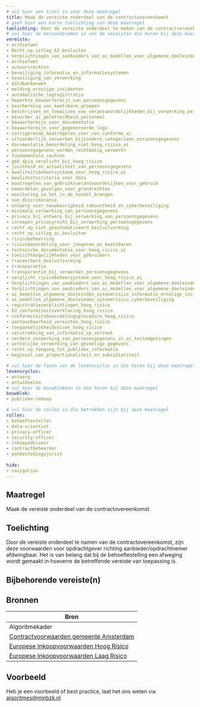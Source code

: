 ```yaml
---
# vul hier een titel in voor deze maatregel
title: Maak de vereiste onderdeel van de contractovereenkomst
# geef hier een korte toelichting van deze maatregel
toelichting: Door de vereiste onderdeel te maken van de contractvereenkomst, worden deze contractueel afdwingbaar. 
# vul hier de bestandsnamen in van de vereisten die horen bij deze maatregel
vereiste: 
- archiefwet
- Recht_op_uitleg_AI-besluiten
- Verplichtingen_van_aanbieders_van_ai_modellen_voor_algemene_doeleinden
- archiefwet
- auteursrechten
- beveiliging_informatie_en_informatiesystemen
- beveiliging_van_verwerking
- databankenwet
- melding_ernstige_incidenten
- automatische_logregistratie
- beperkte_bewaartermijn_van_persoonsgegevens
- bescherming_van_kwetsbare_groepen
- beschrijven_en_toewijzen_van_verantwoordelijkheden_bij_verwerking_persoonsgegevens
- bevorder_ai_geletterdheid_personeel
- bewaartermijn_voor_documentatie
- bewaartermijn_voor_gegenereerde_logs
- corrigerende_maatregelen_voor_non_conforme_ai
- uitzonderlijk_verwerken_bijzondere_categorieen_persoonsgegevens 
- documentatie_beoordeling_niet_hoog_risico_ai
- persoonsgegevens_worden_rechtmatig_verwerkt
- fundamentele_rechten
- geb_dpia_verplicht_bij_hoog_risico
- juistheid_en_actualiteit_van_persoonsgegevens
- kwaliteitsbeheersysteem_voor_hoog_risico_ai
- kwaliteitscriteria_voor_data
- maatregelen_van_gebruiksverantwoordelijken_voor_gebruik
- beoordelen_gevolgen_voor_grondrechten
- monitoring_na_het_in_de_handel_brengen
- non_discriminatie
- ontwerp_voor_nauwkeurigheid_robuustheid_en_cyberbeveiliging
- minimale_verwerking_van_persoonsgegevens
- privacy_bij_ontwerp_bij_verwerking_van_persoonsgegevens
- inroepen_privacyrecht_bij_verwerking_persoonsgegevens
- recht_op_niet_geautomatiseerd_besluitvorming
- recht_op_uitleg_ai_besluiten
- risicobeheersing
- risicobeoordeling_voor_jongeren_en_kwetsbaren
- technische_documentatie_voor_hoog_risico_ai
- toezichtmogelijkheden_voor_gebruikers
- traceerbare_besluitvorming
- transparantie
- transparantie_bij_verwerken_persoonsgegevens
- verplicht_risicobeheersysteem_voor_hoog_risico_ai
- Verplichtingen_van_aanbieders_van_ai_modellen_voor_algemene_doeleinden_
- Verplichtingen_van_aanbieders_van_ai_modellen_voor_algemene_doeleinden_met_systeemrisico
- ai_modellen_algemene_doeleinden_syteemrisico_informatie_ernstige_incidenten
- ai_modellen_algemene_doeleinden_syteemrisico_cyberbeveiliging
- registratieverplichtingen_hoog_risico
- EU_conformiteitsverklaring_hoog_risico
- conformiteitsbeoordelingsprocedure_hoog_risico
- aantoonbaarheid_vereisten_hoog_risico
- toegankelijkheidseisen_hoog_risico
- verstrekking_van_informatie_op_verzoek
- verdere_verwerking_van_persoonsgegevens_in_ai_testomgevingen
- wettelijke_verwerking_van_gevoelige_gegevens
- recht_op_toegang_tot_publieke_informatie
- beginsel_van_proportionaliteit_en_subsidiariteit

# vul hier de fasen van de levenscyclus in die horen bij deze maatregel
levenscyclus: 
- ontwerp
- ontwikkelen
# vul hier de bouwblokken in die horen bij deze maatregel
bouwblok: 
- publieke-inkoop

# vul hier de rollen in die betrokken zijn bij deze maatregel
rollen:
- behoeftesteller
- data-scientist
- privacy-officer
- security-officer
- inkoopadviseur
- contractbeheerder
- aanbestedingsjurist
  
hide:
- navigation
---
```


<!-- Let op! onderstaande regel met 'tags' niet weghalen! Deze maakt automatisch de knopjes op basis van de metadata  -->
<!-- tags -->

## Maatregel
<!-- Vul hier een omschrijving in van wat deze maatregel inhoudt. -->
Maak de vereiste onderdeel van de contractovereenkomst 

## Toelichting
<!-- Geef hier een toelichting van deze maatregel -->
Door de vereiste onderdeel te namen van de contractovereenkomst, zijn deze voorwaarden voor opdrachtgever richting aanbieder/opdrachtnemer afdwingbaar. Het is van belang dat bij de behoeftestelling een afweging wordt gemaakt in hoeverre de betreffende vereiste van toepassing is. 

## Bijbehorende vereiste(n)
<!-- Hier volgt een lijst met vereisten op basis van de in de metadata ingevulde vereiste -->

<!-- Let op! onderstaande regel met 'list_vereisten_on_maatregelen_page' niet weghalen! Deze maakt automatisch een lijst van bijbehorende verseisten op basis van de metadata  -->
<!-- list_vereisten_on_maatregelen_page -->

## Bronnen 
<!-- Vul hier de relevante bronnen in voor deze maatregel -->

| Bron                        |
|-----------------------------|
| Algoritmekader |  
| [Contractvoorwaarden gemeente Amsterdam](https://www.amsterdam.nl/innovatie/digitalisering-technologie/algoritmen-ai/contractvoorwaarden-algoritmen/) |
| [Europese Inkoopvoorwaarden Hoog Risico](https://public-buyers-community.ec.europa.eu/sites/default/files/2023-10/AI_Procurement_Clauses_template_High_Risk%20NL.pdf) |
| [Europese Inkoopvoorwaarden Laag Risico](https://public-buyers-community.ec.europa.eu/sites/default/files/2023-10/AI_Procurement_Clauses_Template_NON_HIGH_RISK_NL.pdf) |


## Voorbeeld
<!-- Voeg hier een voorbeeld toe, door er bijvoorbeeld naar te verwijzen -->

Heb je een voorbeeld of best practice, laat het ons weten via [algoritmes@minbzk.nl](mailto:algoritmes@minbzk.nl)
